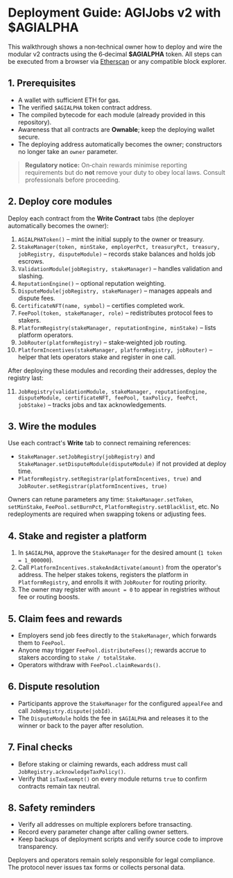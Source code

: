 # Deployment Guide: AGIJobs v2 with $AGIALPHA

This walkthrough shows a non‑technical owner how to deploy and wire the modular v2 contracts using the 6‑decimal **$AGIALPHA** token. All steps can be executed from a browser via [Etherscan](https://etherscan.io) or any compatible block explorer.

## 1. Prerequisites

- A wallet with sufficient ETH for gas.
- The verified `$AGIALPHA` token contract address.
- The compiled bytecode for each module (already provided in this repository).
- Awareness that all contracts are **Ownable**; keep the deploying wallet secure.
- The deploying address automatically becomes the owner; constructors no longer take an `owner` parameter.

> **Regulatory notice:** On‑chain rewards minimise reporting requirements but do **not** remove your duty to obey local laws. Consult professionals before proceeding.

## 2. Deploy core modules

Deploy each contract from the **Write Contract** tabs (the deployer automatically becomes the owner):

1. `AGIALPHAToken()` – mint the initial supply to the owner or treasury.
2. `StakeManager(token, minStake, employerPct, treasuryPct, treasury, jobRegistry, disputeModule)` – records stake balances and holds job escrows.
3. `ValidationModule(jobRegistry, stakeManager)` – handles validation and slashing.
4. `ReputationEngine()` – optional reputation weighting.
5. `DisputeModule(jobRegistry, stakeManager)` – manages appeals and dispute fees.
6. `CertificateNFT(name, symbol)` – certifies completed work.
7. `FeePool(token, stakeManager, role)` – redistributes protocol fees to stakers.
8. `PlatformRegistry(stakeManager, reputationEngine, minStake)` – lists platform operators.
9. `JobRouter(platformRegistry)` – stake‑weighted job routing.
10. `PlatformIncentives(stakeManager, platformRegistry, jobRouter)` – helper that lets operators stake and register in one call.

After deploying these modules and recording their addresses, deploy the registry last:

11. `JobRegistry(validationModule, stakeManager, reputationEngine, disputeModule, certificateNFT, feePool, taxPolicy, feePct, jobStake)` – tracks jobs and tax acknowledgements.

## 3. Wire the modules

Use each contract's **Write** tab to connect remaining references:

- `StakeManager.setJobRegistry(jobRegistry)` and `StakeManager.setDisputeModule(disputeModule)` if not provided at deploy time.
- `PlatformRegistry.setRegistrar(platformIncentives, true)` and `JobRouter.setRegistrar(platformIncentives, true)`

Owners can retune parameters any time: `StakeManager.setToken`, `setMinStake`, `FeePool.setBurnPct`, `PlatformRegistry.setBlacklist`, etc. No redeployments are required when swapping tokens or adjusting fees.

## 4. Stake and register a platform

1. In `$AGIALPHA`, approve the `StakeManager` for the desired amount (`1 token = 1_000000`).
2. Call `PlatformIncentives.stakeAndActivate(amount)` from the operator's address. The helper stakes tokens, registers the platform in `PlatformRegistry`, and enrolls it with `JobRouter` for routing priority.
3. The owner may register with `amount = 0` to appear in registries without fee or routing boosts.

## 5. Claim fees and rewards

- Employers send job fees directly to the `StakeManager`, which forwards them to `FeePool`.
- Anyone may trigger `FeePool.distributeFees()`; rewards accrue to stakers according to `stake / totalStake`.
- Operators withdraw with `FeePool.claimRewards()`.

## 6. Dispute resolution

- Participants approve the `StakeManager` for the configured `appealFee` and call `JobRegistry.dispute(jobId)`.
- The `DisputeModule` holds the fee in `$AGIALPHA` and releases it to the winner or back to the payer after resolution.

## 7. Final checks

- Before staking or claiming rewards, each address must call `JobRegistry.acknowledgeTaxPolicy()`.
- Verify that `isTaxExempt()` on every module returns `true` to confirm contracts remain tax neutral.

## 8. Safety reminders

- Verify all addresses on multiple explorers before transacting.
- Record every parameter change after calling owner setters.
- Keep backups of deployment scripts and verify source code to improve transparency.

Deployers and operators remain solely responsible for legal compliance. The protocol never issues tax forms or collects personal data.

